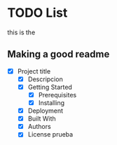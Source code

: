 # TODO List

this is the 


## Making a good readme
- [x] Project title
  - [x] Descripcion
  - [x] Getting Started
    - [x] Prerequisites
    - [x] Installing
  - [x] Deployment
  - [x] Built With
  - [x] Authors
  - [x] License
prueba
